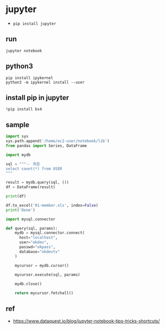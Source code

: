# jupyter
* `pip install jupyter`

## run
```
jupyter notebook
```

## python3
```
pip install ipykernel
python3 -m ipykernel install --user
```

## install pip in jupyter
```
!pip install bs4
```

## sample

```python
import sys
sys.path.append('/home/ec2-user/notebook/lib')
from pandas import Series, DataFrame

import mydb

sql = """-- 회원
select count(*) from USER
"""

result = mydb.query(sql, ())
df = DataFrame(result)

print(df)
```

```python
df.to_excel('01-member.xls', index=False)
print('Done')
```

```python
import mysql.connector

def query(sql, params):
    mydb = mysql.connector.connect(
      host="localhost",
      user="okdev",
      passwd="okpass",
      database="okdevtv"
    )

    mycursor = mydb.cursor()

    mycursor.execute(sql, params)
    
    mydb.close()

    return mycursor.fetchall()
```

## ref
* https://www.dataquest.io/blog/jupyter-notebook-tips-tricks-shortcuts/

